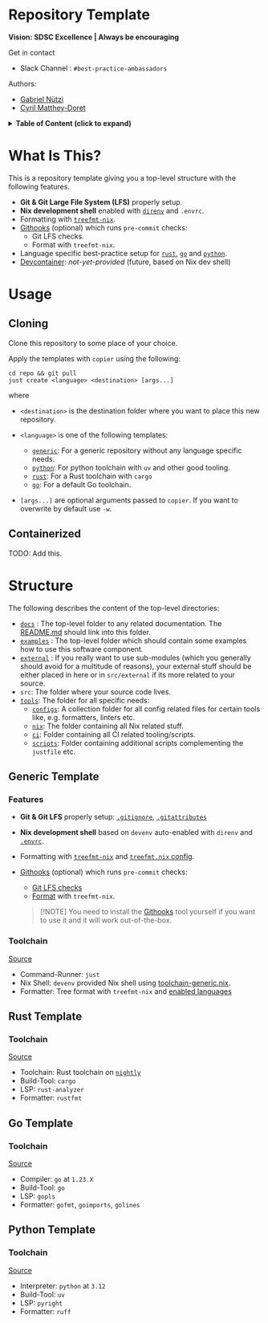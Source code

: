 # Repository Template

**Vision: SDSC Excellence | Always be encouraging**

Get in contact

- Slack Channel : `#best-practice-ambassadors`

Authors:

- [Gabriel Nützi](gabriel.nuetzi@sdsc.ethz.ch)
- [Cyril Matthey-Doret](cyril.matthey-doret@sdsc.ethz.ch)

<details>
<summary><b>Table of Content (click to expand)</b></summary>

<!--toc:start-->

- [Repository Template](#repository-template)
- [What Is This?](#what-is-this)
- [Usage](#usage)
  - [Cloning](#cloning)
  - [Containerized](#containerized)
- [Structure](#structure)
  - [Generic Template](#generic-template)
    - [Features](#features)
    - [Toolchain](#toolchain)
  - [Rust Template](#rust-template)
    - [Toolchain](#toolchain)
  - [Go Template](#go-template)
    - [Toolchain](#toolchain)
  - [Python Template](#python-template) - [Toolchain](#toolchain)
  <!--toc:end-->

</details>

# What Is This?

This is a repository template giving you a top-level structure with the
following features.

- **Git & Git Large File System (LFS)** properly setup.
- **Nix development shell** enabled with [`direnv`](https://direnv.net) and
  `.envrc`.
- Formatting with [`treefmt-nix`](https://github.com/numtide/treefmt-nix).
- [Githooks](https://github.com/gabyx/githooks) (optional) which runs
  `pre-commit` checks:
  - Git LFS checks.
  - Format with `treefmt-nix`.
- Language specific best-practice setup for [`rust`](#rust-template),
  [`go`](#go-template) and [`python`](#python-template).
- [Devcontainer](https://containers.dev): _not-yet-provided_ (future, based on
  Nix dev shell)

# Usage

## Cloning

Clone this repository to some place of your choice.

Apply the templates with `copier` using the following:

```shell
cd repo && git pull
just create <language> <destination> [args...]
```

where

- `<destination>` is the destination folder where you want to place this new
  repository.
- `<language>` is one of the following templates:

  - [`generic`](./src/generic): For a generic repository without any language
    specific needs.
  - [`python`](./src/python): For python toolchain with `uv` and other good
    tooling.
  - [`rust`](./src/rust): For a Rust toolchain with `cargo`
  - [`go`](./src/go): For a default Go toolchain.

- `[args...]` are optional arguments passed to `copier`. If you want to
  overwrite by default use `-w`.

## Containerized

TODO: Add this.

# Structure

The following describes the content of the top-level directories:

- [`docs`](src/generic/docs) : The top-level folder to any related
  documentation. The [README.md](src/generic/README.md) should link into this
  folder.
- [`examples`](src/generic/examples) : The top-level folder which should contain
  some examples how to use this software component.
- [`external`](src/generic/external) : If you really want to use sub-modules
  (which you generally should avoid for a multitude of reasons), your external
  stuff should be either placed in here or in `src/external` if its more related
  to your source.
- `src`: The folder where your source code lives.
- [`tools`](src/generic/tools): The folder for all specific needs:
  - [`configs`](src/generic/tools/configs): A collection folder for all config
    related files for certain tools like, e.g. formatters, linters etc.
  - [`nix`](src/generic/tools/nix): The folder containing all Nix related stuff.
  - [`ci`](src/generic/tools/ci): Folder containing all CI related
    tooling/scripts.
  - [`scripts`](src/generic/tools/scripts): Folder containing additional scripts
    complementing the `justfile` etc.

## Generic Template

### Features

- **Git & Git LFS** properly setup:
  [`.gitignore`](src/generic/.gitignore.jinja),
  [`.gitattributes`](src/generic/.gitattributes)

- **Nix development shell** based on `devenv` auto-enabled with `direnv` and
  [`.envrc`](src/generic/.envrc).

- Formatting with [`treefmt-nix`](https://github.com/numtide/treefmt-nix) and
  [`treefmt.nix` config](src/generic/tools/nix/packages/treefmt/treefmt.nix.jinja).

- [Githooks](https://github.com/gabyx/githooks) (optional) which runs
  `pre-commit` checks:

  - [Git LFS checks](src/generic/.githooks/pre-commit/1-git-lfs-check.sh)
  - [Format](src/generic/.githooks/pre-commit/2-format.sh) with `treefmt-nix`.

  > [!NOTE] You need to install the
  > [Githooks](https://github.com/gabyx/githooks) tool yourself if you want to
  > use it and it will work out-of-the-box.

### Toolchain

[Source](src/generic/tools/nix/shells/toolchain-generic.nix)

- Command-Runner: `just`
- Nix Shell: `devenv` provided Nix shell using
  [toolchain-generic.nix](src/generic/tools/nix/shells/toolchain-generic.nix).
- Formatter: Tree format with `treefmt-nix` and
  [enabled languages](src/generic/tools/nix/packages/treefmt/treefmt.nix.jinja)

## Rust Template

### Toolchain

[Source](src/rust/tools/nix/shells/toolchain-rust.nix)

- Toolchain: Rust toolchain on
  [`nightly`](src/rust/tools/configs/rust/rust-toolchain.toml)
- Build-Tool: `cargo`
- LSP: `rust-analyzer`
- Formatter: `rustfmt`

## Go Template

### Toolchain

[Source](src/go/tools/nix/shells/toolchain-go.nix)

- Compiler: `go` at `1.23.X`
- Build-Tool: `go`
- LSP: `gopls`
- Formatter: `gofmt`, `goimports`, `golines`

## Python Template

### Toolchain

[Source](src/python/tools/nix/shells/toolchain-python.nix)

- Interpreter: `python` at `3.12`
- Build-Tool: `uv`
- LSP: `pyright`
- Formatter: `ruff`
